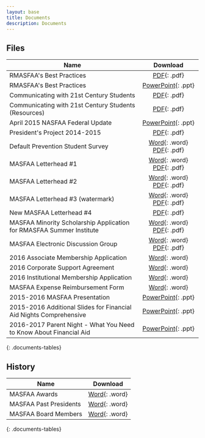 ```yaml
---
layout: base
title: Documents
description: Documents
---
```


## Files

Name                                                                                       | Download
------------------------------------------------------------------------------------------ | :-------------------------------------------------------------------------------------------------------------------------------------:
RMASFAA's Best Practices                                                                   | [PDF](downloads/files/Printable-RMASFAAs-Best-Practices.pdf){: .pdf}
RMASFAA's Best Practices                                                                   | [PowerPoint](downloads/files/RMASFAA-best-practices.pptx){: .ppt}
Communicating with 21st Century Students                                                   | [PDF](downloads/files/Communicating-with-21st-Century-Students.pdf){: .pdf}
Communicating with 21st Century Students (Resources)                                       | [PDF](downloads/files/Communicating-with-21st-Century-Students-Resources.pdf){: .pdf}
April 2015 NASFAA Federal Update                                                           | [PowerPoint](downloads/files/NASFAA-Federal-Update-April.pptx){: .ppt}
President's Project 2014-2015                                                              | [PDF](downloads/files/tribal-college-outreach-presidents-project.pdf){: .pdf}
Default Prevention Student Survey                                                          | [Word](downloads/files/student_survey.doc){: .word} [PDF](downloads/files/Default-Prevention-Student-Survey.pdf){: .pdf}
MASFAA Letterhead #1                                                                       | [Word](downloads/files/MASFAA_Letterhead_1.doc){: .word} [PDF](downloads/files/MASFAA_Letterhead_1.pdf){: .pdf}
MASFAA Letterhead #2                                                                       | [Word](downloads/files/MASFAA_Letterhead_2.docx){: .word} [PDF](downloads/files/MASFAA_Letterhead_2.pdf){: .pdf}
MASFAA Letterhead #3 (watermark)                                                           | [Word](downloads/files/MASFAA_Watermark.docx){: .word} [PDF](downloads/files/MASFAA_Watermark.pdf){: .pdf}
New MASFAA Letterhead #4                                                                   | [PDF](downloads/files/MASFAA_Letterhead_4.pdf){: .pdf}
MASFAA Minority Scholarship Application for RMASFAA Summer Institute                       | [Word](downloads/files/MASFAA-Minority-Scholarship-Application.doc){: .word} [PDF](downloads/files/masfaaminorityscholarship.pdf){: .pdf}
MASFAA Electronic Discussion Group                                                         | [Word](downloads/files/Masfaa-Listserv.doc){: .word} [PDF](downloads/files/MASFAAlistserv.pdf){: .pdf}
2016 Associate Membership Application                                                      | [Word](downloads/files/2016-associate-membership-application.doc){: .word}
2016 Corporate Support Agreement                                                           | [Word](downloads/files/2016-masfaa-corporate-support-agreement.docx){: .word}
2016 Institutional Membership Application                                                  | [Word](downloads/files/2016-institutional-membership-application.doc){: .word}
MASFAA Expense Reimbursement Form                                                          | [Word](downloads/files/Expense-Reimbursement-Form.docx){: .word}
2015-2016 MASFAA Presentation                                                              | [PowerPoint](downloads/files/masfaa-2015-2016.pptx){: .ppt}
2015-2016 Additional Slides for Financial Aid Nights Comprehensive                         | [PowerPoint](downloads/files/masfaa-2015-2016-additional.pptx){: .ppt}
2016-2017 Parent Night - What You Need to Know About Financial Aid                         | [PowerPoint](downloads/files/2016-2017-SAF-Parent-Night.pptx){: .ppt}
{: .documents-tables}

## History

Name                   | Download
---------------------- | :-------------------------------------------------------------------------------:
MASFAA Awards          | [Word](downloads/history/MASFAA_Awards.doc){: .word}
MASFAA Past Presidents | [Word](downloads/history/MASFAA_Past_Presidents.doc){: .word}
MASFAA Board Members   | [Word](downloads/history/MASFAA_Board_Members.doc){: .word}
{: .documents-tables}
